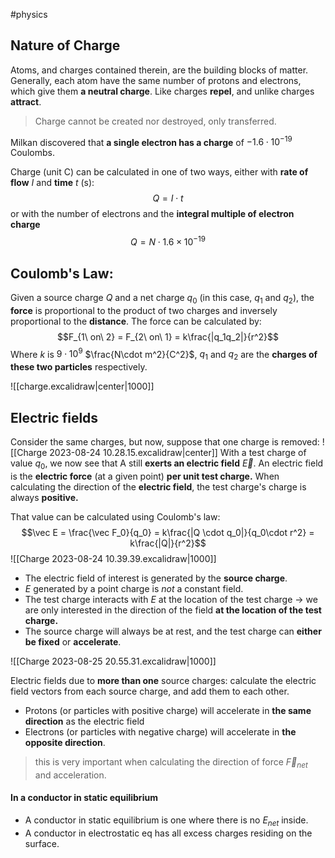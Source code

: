 #physics
## Nature of Charge
Atoms, and charges contained therein, are the building blocks of matter. Generally, each atom have the same number of protons and electrons, which give them **a neutral charge**. Like charges **repel**, and unlike charges **attract**.

> Charge cannot be created nor destroyed, only transferred.

Milkan discovered that **a single electron has a charge** of $-1.6 \cdot 10^{-19}$ Coulombs. 

Charge (unit C) can be calculated in one of two ways, either with **rate of flow** $I$ and **time** $t$ (s):
$$Q = I \cdot t$$
or with the number of electrons and the **integral multiple of electron charge**
$$Q = N \cdot 1.6 \times 10^{-19}$$

## Coulomb's Law: 
Given a source charge $Q$ and a net charge $q_0$ (in this case, $q_1$ and $q_2$), the **force** is proportional to the product of two charges and inversely proportional to the **distance**. The force can be calculated by: 
$$F_{1\ on\ 2} = F_{2\ on\ 1} = k\frac{|q_1q_2|}{r^2}$$
Where $k$ is $9 \cdot 10^9$ $\frac{N\cdot m^2}{C^2}$, $q_1$ and $q_2$ are the **charges of these two particles** respectively. 

![[charge.excalidraw|center|1000]]

## Electric fields
Consider the same charges, but now, suppose that one charge is removed: 
  ![[Charge 2023-08-24 10.28.15.excalidraw|center]]
With a test charge of value $q_0$, we now see that A still **exerts an electric field** $\vec E$. An electric field is the **electric force** (at a given point) **per unit test charge.** When calculating the direction of the **electric field**, the test charge's charge is always **positive.**

That value can be calculated using Coulomb's law: 
$$\vec E = \frac{\vec F_0}{q_0} = k\frac{|Q \cdot q_0|}{q_0\cdot r^2} = k\frac{|Q|}{r^2}$$
![[Charge 2023-08-24 10.39.39.excalidraw|1000]]

- The electric field of interest is generated by the **source charge**.
- $E$ generated by a point charge is *not* a constant field.
- The test charge interacts with $E$ at the location of the test charge -> we are only interested in the direction of the field **at the location of the test charge.**
- The source charge will always be at rest, and the test charge can **either be fixed** or **accelerate**.

![[Charge 2023-08-25 20.55.31.excalidraw|1000]]

Electric fields due to **more than one** source charges: calculate the electric field vectors from each source charge, and add them to each other. 
- Protons (or particles with positive charge) will accelerate in **the same direction** as the electric field
- Electrons (or particles with negative charge) will accelerate in **the opposite direction**. 
> this is very important when calculating the direction of force $\vec F_{net}$ and acceleration.

#### In a conductor in static equilibrium
- A conductor in static equilibrium is one where there is no $E_{net}$ inside. 
- A conductor in electrostatic eq has all excess charges residing on the surface. 